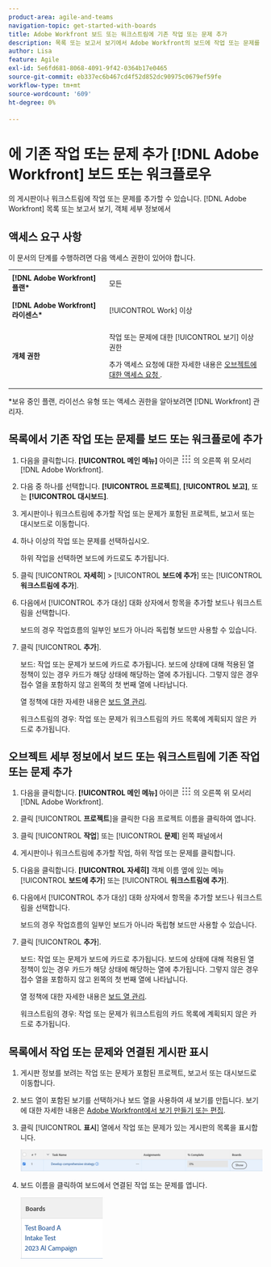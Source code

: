 ```yaml
---
product-area: agile-and-teams
navigation-topic: get-started-with-boards
title: Adobe Workfront 보드 또는 워크스트림에 기존 작업 또는 문제 추가
description: 목록 또는 보고서 보기에서 Adobe Workfront의 보드에 작업 또는 문제를 추가할 수 있습니다.
author: Lisa
feature: Agile
exl-id: 5e6fd681-8068-4091-9f42-0364b17e0465
source-git-commit: eb337ec6b467cd4f52d852dc90975c0679ef59fe
workflow-type: tm+mt
source-wordcount: '609'
ht-degree: 0%

---
```


# 에 기존 작업 또는 문제 추가 [!DNL Adobe Workfront] 보드 또는 워크플로우

의 게시판이나 워크스트림에 작업 또는 문제를 추가할 수 있습니다. [!DNL Adobe Workfront] 목록 또는 보고서 보기, 객체 세부 정보에서

## 액세스 요구 사항

이 문서의 단계를 수행하려면 다음 액세스 권한이 있어야 합니다.

<table style="table-layout:auto">
 <col>
 <col>
 <tbody>
  <tr>
   <td role="rowheader"><strong>[!DNL Adobe Workfront] 플랜*</strong></td>
   <td> <p>모든</p> </td>
  </tr>
  <tr>
   <td role="rowheader"><strong>[!DNL Adobe Workfront] 라이센스*</strong></td>
   <td> <p>[!UICONTROL Work] 이상</p> </td>
  </tr>
  <tr>
   <td role="rowheader"><strong>개체 권한</strong></td>
   <td> <p>작업 또는 문제에 대한 [!UICONTROL 보기] 이상 권한</p> <p>추가 액세스 요청에 대한 자세한 내용은 <a href="/help/quicksilver/workfront-basics/grant-and-request-access-to-objects/request-access.md" class="MCXref xref">오브젝트에 대한 액세스 요청 </a>.</p> </td>
  </tr>
 </tbody>
</table>

&#42;보유 중인 플랜, 라이선스 유형 또는 액세스 권한을 알아보려면 [!DNL Workfront] 관리자.

## 목록에서 기존 작업 또는 문제를 보드 또는 워크플로에 추가

1. 다음을 클릭합니다. **[!UICONTROL 메인 메뉴]** 아이콘 ![](assets/main-menu-icon.png) 의 오른쪽 위 모서리 [!DNL Adobe Workfront].
1. 다음 중 하나를 선택합니다. **[!UICONTROL 프로젝트]**, **[!UICONTROL 보고]**, 또는 **[!UICONTROL 대시보드]**.
1. 게시판이나 워크스트림에 추가할 작업 또는 문제가 포함된 프로젝트, 보고서 또는 대시보드로 이동합니다.
1. 하나 이상의 작업 또는 문제를 선택하십시오.

   하위 작업을 선택하면 보드에 카드로도 추가됩니다.

1. 클릭 [!UICONTROL **자세히**] > [!UICONTROL **보드에 추가**] 또는 [!UICONTROL **워크스트림에 추가**].
1. 다음에서 [!UICONTROL 추가 대상] 대화 상자에서 항목을 추가할 보드나 워크스트림을 선택합니다.

   보드의 경우 작업흐름의 일부인 보드가 아니라 독립형 보드만 사용할 수 있습니다.

1. 클릭 [!UICONTROL **추가**].

   보드: 작업 또는 문제가 보드에 카드로 추가됩니다. 보드에 상태에 대해 적용된 열 정책이 있는 경우 카드가 해당 상태에 해당하는 열에 추가됩니다. 그렇지 않은 경우 접수 열을 포함하지 않고 왼쪽의 첫 번째 열에 나타납니다.

   열 정책에 대한 자세한 내용은 [보드 열 관리](/help/quicksilver/agile/get-started-with-boards/manage-board-columns.md).

   워크스트림의 경우: 작업 또는 문제가 워크스트림의 카드 목록에 계획되지 않은 카드로 추가됩니다.

## 오브젝트 세부 정보에서 보드 또는 워크스트림에 기존 작업 또는 문제 추가

1. 다음을 클릭합니다. **[!UICONTROL 메인 메뉴]** 아이콘 ![](assets/main-menu-icon.png) 의 오른쪽 위 모서리 [!DNL Adobe Workfront].
1. 클릭 [!UICONTROL **프로젝트**]&#x200B;을 클릭한 다음 프로젝트 이름을 클릭하여 엽니다.
1. 클릭 [!UICONTROL **작업**] 또는 [!UICONTROL **문제**] 왼쪽 패널에서
1. 게시판이나 워크스트림에 추가할 작업, 하위 작업 또는 문제를 클릭합니다.
1. 다음을 클릭합니다. **[!UICONTROL 자세히]** 객체 이름 옆에 있는 메뉴 [!UICONTROL **보드에 추가**] 또는 [!UICONTROL **워크스트림에 추가**].
1. 다음에서 [!UICONTROL 추가 대상] 대화 상자에서 항목을 추가할 보드나 워크스트림을 선택합니다.

   보드의 경우 작업흐름의 일부인 보드가 아니라 독립형 보드만 사용할 수 있습니다.

1. 클릭 [!UICONTROL **추가**].

   보드: 작업 또는 문제가 보드에 카드로 추가됩니다. 보드에 상태에 대해 적용된 열 정책이 있는 경우 카드가 해당 상태에 해당하는 열에 추가됩니다. 그렇지 않은 경우 접수 열을 포함하지 않고 왼쪽의 첫 번째 열에 나타납니다.

   열 정책에 대한 자세한 내용은 [보드 열 관리](/help/quicksilver/agile/get-started-with-boards/manage-board-columns.md).

   워크스트림의 경우: 작업 또는 문제가 워크스트림의 카드 목록에 계획되지 않은 카드로 추가됩니다.

## 목록에서 작업 또는 문제와 연결된 게시판 표시

1. 게시판 정보를 보려는 작업 또는 문제가 포함된 프로젝트, 보고서 또는 대시보드로 이동합니다.
1. 보드 열이 포함된 보기를 선택하거나 보드 열을 사용하여 새 보기를 만듭니다.
보기에 대한 자세한 내용은 [Adobe Workfront에서 보기 만들기 또는 편집](/help/quicksilver/reports-and-dashboards/reports/reporting-elements/create-edit-views.md).
1. 클릭 [!UICONTROL **표시**] 열에서 작업 또는 문제가 있는 게시판의 목록을 표시합니다.

   ![열에 게시판 표시](assets/show-boards-in-column.png)

1. 보드 이름을 클릭하여 보드에서 연결된 작업 또는 문제를 엽니다.

   ![보드 선택](assets/select-board-in-column.png)

